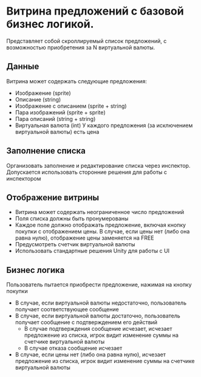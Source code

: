 # Витрина предложений с базовой бизнес логикой.
Представляет собой скроллируемый список предложений, с возможностью приобретения за N виртуальной валюты.

## Данные
Витрина может содержать следующие предложения:
+ Изображение (sprite)
+ Описание (string)
+ Изображение с описанием (sprite + string)
+ Пара изображений (sprite + sprite)
+ Пара описаний (string + string)
+ Виртуальная валюта (int)
У каждого предложения (за исключением виртуальной валюты) есть цена

## Заполнение списка
Организовать заполнение и редактирование списка через инспектор.
Допускается использовать сторонние решения для работы с инспектором

## Отображение витрины
+ Витрина может содержать неограниченное число предложений
+ Поля списка должны быть пронумерованы
+ Каждое поле должно отображать предложение, включая кнопку покупки с отображением цены. В случае, если цены нет (либо она равна нулю), отображение цены заменяется на FREE
+ Предусмотреть счетчик виртуальной валюты
+ Использовать стандартные решения Unity для работы с UI

## Бизнес логика
Пользователь пытается приобрести предложение, нажимая на кнопку покупки
+ В случае, если виртуальной валюты недостаточно, пользователь получает соответствующее сообщение
+ В случае, если виртуальной валюты достаточно, пользователь получает сообщение с подтверждением его действий
  + В случае подтверждения сообщение исчезает, исчезает предложение из списка, игрок видит изменение суммы на счетчике виртуальной валюты
  + В случае отказа сообщение исчезает
+ В случае, если цены нет (либо она равна нулю), исчезает предложение из списка, игрок видит изменение суммы на счетчике виртуальной валюты
